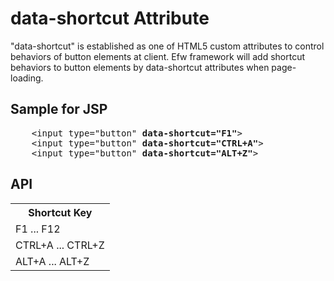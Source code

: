 <H1>data-shortcut Attribute</H1>

"data-shortcut" is established as one of HTML5 custom attributes to control behaviors of button elements at client. 
Efw framework will add shortcut behaviors to button elements by data-shortcut attributes when page-loading.

<h2>Sample for JSP</h2>
<pre>
	&lt;input type=&quot;button&quot; <b>data-shortcut="F1"</b>&gt;
	&lt;input type=&quot;button&quot; <b>data-shortcut="CTRL+A"</b>&gt;
	&lt;input type=&quot;button&quot; <b>data-shortcut="ALT+Z"</b>&gt;
</pre>

<h2>API</h2>
<table>
<tr><th>Shortcut Key</th></tr>
<tr><td>F1 ... F12</td></tr>
<tr><td>CTRL+A ... CTRL+Z</td></tr>
<tr><td>ALT+A ... ALT+Z</td></tr>
</table>
